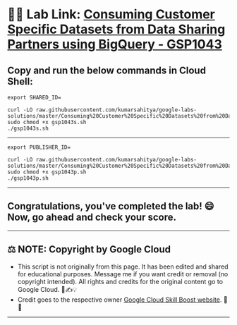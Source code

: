 # 👨‍💻 Lab Link: [Consuming Customer Specific Datasets from Data Sharing Partners using BigQuery - GSP1043](https://www.cloudskillsboost.google/games/6064/labs/38616)


## Copy and run the below commands in Cloud Shell:

```
export SHARED_ID=
```

```
curl -LO raw.githubusercontent.com/kumarsahitya/google-labs-solutions/master/Consuming%20Customer%20Specific%20Datasets%20from%20Data%20Sharing%20Partners%20using%20BigQuery/gsp1043s.sh
sudo chmod +x gsp1043s.sh
./gsp1043s.sh
```

---

```
export PUBLISHER_ID=
```

```
curl -LO raw.githubusercontent.com/kumarsahitya/google-labs-solutions/master/Consuming%20Customer%20Specific%20Datasets%20from%20Data%20Sharing%20Partners%20using%20BigQuery/gsp1043p.sh
sudo chmod +x gsp1043p.sh
./gsp1043p.sh
```

---

## Congratulations, you've completed the lab! 😄 Now, go ahead and check your score.

---

## ⚖️ NOTE: Copyright by Google Cloud
* This script is not originally from this page. It has been edited and shared for educational purposes. Message me if you want credit or removal (no copyright intended). All rights and credits for the original content go to Google Cloud. 📜✍️💡
* Credit goes to the respective owner [Google Cloud Skill Boost website](https://www.cloudskillsboost.google/). 🙏👑

---
